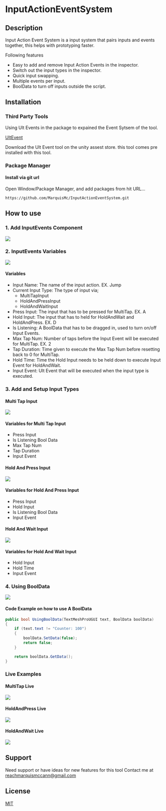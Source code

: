 # InputActionEventSystem

## Description
Input Action Event System is a input system that pairs inputs and events together, this helps with prototyping faster.

Following features
- Easy to add and remove Input Action Events in the inspector. 
- Switch out the input types in the inspector. 
- Quick input swapping.
- Multiple events per input.
- BoolData to turn off inputs outside the script.

## Installation
### Third Party Tools

Using Ult Events in the package to expained the Event Sytsem of the tool.

[UltEvent](https://assetstore.unity.com/packages/tools/gui/ultevents-111307#description)

Download the Ult Event tool on the unity assest store.
this tool comes pre installed with this tool.

### Package Manager 

#### Install via git url

Open Window/Package Manager, and add packages from hit URL...

```
https://github.com/MarquisMc/InputActionEventSystem.git
```

## How to use 
### 1. Add InputEvents Component

![](Images/AddInputEventsGif.gif)

### 2. InputEvents Variables

![](Images/InputEventsComponent.PNG)

#### Variables
- Input Name: The name of the input action. EX. Jump
- Current Input Type: The type of input via;
  - MultiTapInput
  - HoldAndPressInput
  - HoldAndWaitInput
- Press Input: The input that has to be pressed for MultiTap. EX. A
- Hold Input: The input that has to held for HoldAndWait and HoldAndPress. EX. D
- Is Listening: A BoolData that has to be dragged in, used to turn on/off Input Events.
- Max Tap Num: Number of taps before the Input Event will be executed for MultiTap. EX. 2
- Tap Duration: Time given to execute the Max Tap Num before resetting back to 0 for MultiTap.
- Hold Time: Time the Hold Input needs to be held down to execute Input Event for HoldAndWait.
- Input Event: Ult Event that will be executed when the input type is executed. 

### 3. Add and Setup Input Types

#### Multi Tap Input
![](Images/MultiTap%20Input%20Type.PNG)

#### Variables for Multi Tap Input
- Press Input
- Is Listening Bool Data
- Max Tap Num
- Tap Duration
- Input Event

#### Hold And Press Input
![](Images/HoldandPress%20Input%20Type.PNG)

#### Variables for Hold And Press Input
- Press Input
- Hold Input
- Is Listening Bool Data
- Input Event

#### Hold And Wait Input
![](Images/HoldandWait%20Input%20Type.PNG)

#### Variables for Hold And Wait Input
- Hold Input 
- Hold Time
- Input Event

### 4. Using BoolData

![](Images/BoolDataToListeningGif.gif)

#### Code Example on how to use A BoolData
``` C#
public bool UsingBoolData(TextMeshProUGUI text, BoolData boolData)
{
    if (text.text != "Counter: 100") 
    {
        boolData.SetData(false);
        return false;
    }

    return boolData.GetData();
}
```
### Live Examples

#### MultiTap Live

![](Images/MultiTapLiveGif.gif)

#### HoldAndPress Live

![](Images/HoldAndPressLiveGif.gif)

#### HoldAndWait Live 

![](Images/HoldInputLiveGif.gif)

## Support 

Need support or have ideas for new features for this tool 
Contact me at reachmarquismccann@gmail.com

## License 
[MIT](https://choosealicense.com/licenses/mit/)
